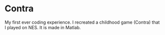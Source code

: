 # Contra
My first ever coding experience. I recreated a childhood game (Contra) that I played on NES. It is made in Matlab.
